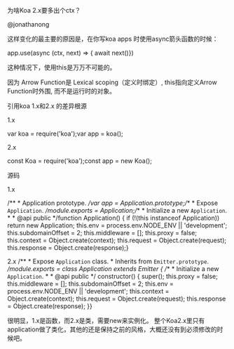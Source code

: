 为啥Koa 2.x要多出个ctx？

@jonathanong



这样变化的最主要的原因是，在你写koa apps 时使用async箭头函数的时候：



app.use(async (ctx, next) => { await next()})



这种情况下，使用this是万万不可能的。



因为 Arrow Function是 Lexical scoping（定义时绑定）, this指向定义Arrow Function时外围, 而不是运行时的对象。





引用koa 1.x和2.x 的差异根源

1.x



var koa = require('koa');var app = koa();



2.x



const Koa = require('koa');const app = new Koa();



源码



1.x



/** * Application prototype. */var app = Application.prototype;/** * Expose `Application`. */module.exports = Application;/** * Initialize a new `Application`. * * @api public */function Application() { if (!(this instanceof Application)) return new Application; this.env = process.env.NODE_ENV || 'development'; this.subdomainOffset = 2; this.middleware = []; this.proxy = false; this.context = Object.create(context); this.request = Object.create(request); this.response = Object.create(response);}

2.x
/** * Expose `Application` class. * Inherits from `Emitter.prototype`. */module.exports = class Application extends Emitter { /** * Initialize a new `Application`. * * @api public */ constructor() { super(); this.proxy = false; this.middleware = []; this.subdomainOffset = 2; this.env = process.env.NODE_ENV || 'development'; this.context = Object.create(context); this.request = Object.create(request); this.response = Object.create(response); }}


很明显，1.x是函数，而2.x是类，需要new来实例化。
整个Koa2.x里只有application做了类化，其他的还是保持之前的风格，大概还没有到必须修改的时候吧。
